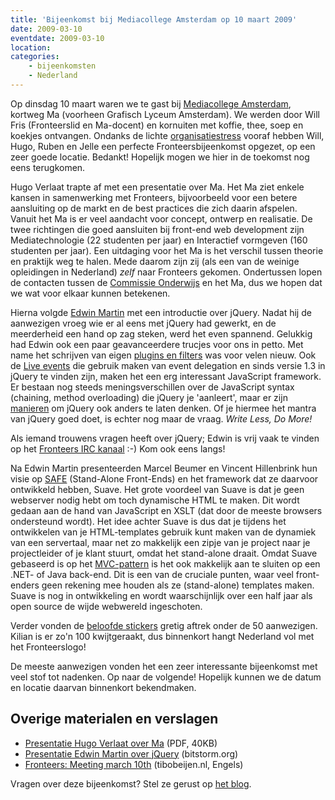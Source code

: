 ```yaml
---
title: 'Bijeenkomst bij Mediacollege Amsterdam op 10 maart 2009'
date: 2009-03-10
eventdate: 2009-03-10
location:
categories:
    - bijeenkomsten
    - Nederland
---
```


Op dinsdag 10 maart waren we te gast bij [Mediacollege Amsterdam](http://www.ma-web.nl/), kortweg Ma (voorheen Grafisch Lyceum Amsterdam). We werden door Will Fris (Fronteerslid en Ma-docent) en kornuiten met koffie, thee, soep en koekjes ontvangen. Ondanks de lichte [organisatiestress](/bijeenkomsten/organiseren) vooraf hebben Will, Hugo, Ruben en Jelle een perfecte Fronteersbijeenkomst opgezet, op een zeer goede locatie. Bedankt! Hopelijk mogen we hier in de toekomst nog eens terugkomen.

Hugo Verlaat trapte af met een presentatie over Ma. Het Ma ziet enkele kansen in samenwerking met Fronteers, bijvoorbeeld voor een betere aansluiting op de markt en de best practices die zich daarin afspelen. Vanuit het Ma is er veel aandacht voor concept, ontwerp en realisatie. De twee richtingen die goed aansluiten bij front-end web development zijn Mediatechnologie (22 studenten per jaar) en Interactief vormgeven (160 studenten per jaar). Een uitdaging voor het Ma is het verschil tussen theorie en praktijk weg te halen. Mede daarom zijn zij (als een van de weinige opleidingen in Nederland) _zelf_ naar Fronteers gekomen. Ondertussen lopen de contacten tussen de [Commissie Onderwijs](/vereniging/commissies/onderwijs) en het Ma, dus we hopen dat we wat voor elkaar kunnen betekenen.

Hierna volgde [Edwin Martin](http://bitstorm.nl/) met een introductie over jQuery. Nadat hij de aanwezigen vroeg wie er al eens met jQuery had gewerkt, en de meerderheid een hand op zag steken, werd het even spannend. Gelukkig had Edwin ook een paar geavanceerdere trucjes voor ons in petto. Met name het schrijven van eigen [plugins en filters](http://docs.jquery.com/Plugins/Authoring) was voor velen nieuw. Ook de [Live events](http://docs.jquery.com/Events/live) die gebruik maken van event delegation en sinds versie 1.3 in jQuery te vinden zijn, maken het een erg interessant JavaScript framework. Er bestaan nog steeds meningsverschillen over de JavaScript syntax (chaining, method overloading) die jQuery je 'aanleert', maar er zijn [manieren](http://ejohn.org/blog/classy-query/) om jQuery ook anders te laten denken. Of je hiermee het mantra van jQuery goed doet, is echter nog maar de vraag. _Write Less, Do More!_

Als iemand trouwens vragen heeft over jQuery; Edwin is vrij vaak te vinden op het [Fronteers IRC kanaal](/blog/2008/03/fronteers-op-irc) :-) Kom ook eens langs!

Na Edwin Martin presenteerden Marcel Beumer en Vincent Hillenbrink hun visie op [SAFE](/blog/2009/02/bijeenkomst-maart#safe-en-suave) (Stand-Alone Front-Ends) en het framework dat ze daarvoor ontwikkeld hebben, Suave. Het grote voordeel van Suave is dat je geen webserver nodig hebt om toch dynamische HTML te maken. Dit wordt gedaan aan de hand van JavaScript en XSLT (dat door de meeste browsers ondersteund wordt). Het idee achter Suave is dus dat je tijdens het ontwikkelen van je HTML-templates gebruik kunt maken van de dynamiek van een servertaal, maar net zo makkelijk een zipje van je project naar je projectleider of je klant stuurt, omdat het stand-alone draait. Omdat Suave gebaseerd is op het [MVC-pattern](http://en.wikipedia.org/wiki/Model-view-controller) is het ook makkelijk aan te sluiten op een .NET- of Java back-end. Dit is een van de cruciale punten, waar veel front-enders geen rekening mee houden als ze (stand-alone) templates maken. Suave is nog in ontwikkeling en wordt waarschijnlijk over een half jaar als open source de wijde webwereld ingeschoten.

Verder vonden de [beloofde stickers](/blog/2009/02/stickers) gretig aftrek onder de 50 aanwezigen. Kilian is er zo'n 100 kwijtgeraakt, dus binnenkort hangt Nederland vol met het Fronteerslogo!

De meeste aanwezigen vonden het een zeer interessante bijeenkomst met veel stof tot nadenken. Op naar de volgende! Hopelijk kunnen we de datum en locatie daarvan binnenkort bekendmaken.

## Overige materialen en verslagen

-   [Presentatie Hugo Verlaat over Ma](/_downloads/2009/fronteers-ma.pdf) (PDF, 40KB)
-   [Presentatie Edwin Martin over jQuery](http://www.bitstorm.org/edwin/jquery-presentatie/) (bitstorm.org)
-   [Fronteers: Meeting march 10th](http://www.tibobeijen.nl/blog/2009/03/15/fronteers-meeting-march-10th/) (tibobeijen.nl, Engels)

Vragen over deze bijeenkomst? Stel ze gerust op [het blog](/blog/2009/02/bijeenkomst-maart#reageer).
